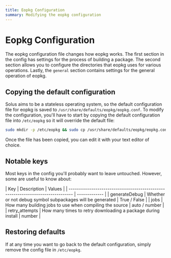 ```yaml
---
title: Eopkg Configuration
summary: Modifying the eopkg configuration
---
```


# Eopkg Configuration

The eopkg configuration file changes how eopkg works. The first section in the config has settings for the process of building a package. The second section allows you to configure the directories that eopkg uses for various operations. Lastly, the `general` section contains settings for the general operation of eopkg.

## Copying the default configuration

Solus aims to be a stateless operating system, so the default configuration file for eopkg is saved to `/usr/share/defaults/eopkg/eopkg.conf`. To modify the configuration, you'll have to start by copying the default configuration file into `/etc/eopkg` so it will override the default file:

```sh
sudo mkdir -p /etc/eopkg && sudo cp /usr/share/defaults/eopkg/eopkg.conf /etc/eopkg/eopkg.conf
```

Once the file has been copied, you can edit it with your text editor of choice.

## Notable keys

Most keys in the config you'll probably want to leave untouched. However, some are useful to know about:

| Key               | Description                                                  | Values        |
| -------------------------------------------------------------------------------- | ------------- |
| generateDebug     | Whether or not debug symbol subpackages will be generated    | True / False  |
| jobs              | How many building jobs to use when compiling the source      | auto / number |
| retry_attempts    | How many times to retry downloading a package during install | number        |

## Restoring defaults

If at any time you want to go back to the default configuration, simply remove the config file in `/etc/eopkg`.
